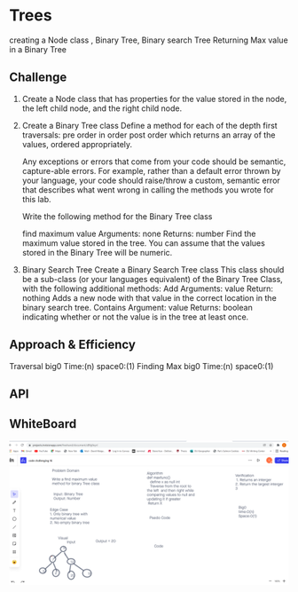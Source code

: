 # Trees
<!-- Short summary or background information -->
creating a Node class , Binary Tree, Binary search Tree
Returning Max value in a Binary Tree

## Challenge
<!-- Description of the challenge -->
1. Create a Node class that has properties for the value stored in the node, the left child node, and the right child node.

2. Create a Binary Tree class
Define a method for each of the depth first traversals:
  pre order
   in order
post order which returns an array of the values, ordered appropriately.

   Any exceptions or errors that come from your code should be semantic, capture-able errors. For example, rather than a default error thrown by your language, your code should raise/throw a custom, semantic error that describes what went wrong in calling the methods you wrote for this lab.

   Write the following method for the Binary Tree class

   find maximum value
   Arguments: none
   Returns: number
   Find the maximum value stored in the tree. You can assume that the values stored in the Binary Tree will be numeric.

3. Binary Search Tree
  Create a Binary Search Tree class
   This class should be a sub-class (or your languages equivalent) of the Binary Tree Class, with the following additional methods:
    Add
    Arguments: value
     Return: nothing
     Adds a new node with that value in the correct location in the binary search tree.
     Contains
    Argument: value
    Returns: boolean indicating whether or not the value is in the tree at least once.

## Approach & Efficiency
<!-- What approach did you take? Why? What is the Big O space/time for this approach? -->
Traversal big0 Time:(n)
          space0:(1)
Finding Max big0 Time:(n)
          space0:(1)

## API
<!-- Description of each method publicly available in each of your trees -->

## WhiteBoard

![whiteboard](whiteboard.png)
